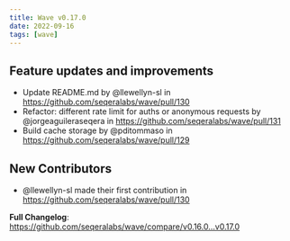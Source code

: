 ```yaml
---
title: Wave v0.17.0
date: 2022-09-16
tags: [wave]
---
```


## Feature updates and improvements

- Update README.md by @llewellyn-sl in https://github.com/seqeralabs/wave/pull/130
- Refactor: different rate limit for auths or anonymous requests by @jorgeaguileraseqera in https://github.com/seqeralabs/wave/pull/131
- Build cache storage by @pditommaso in https://github.com/seqeralabs/wave/pull/129

## New Contributors

- @llewellyn-sl made their first contribution in https://github.com/seqeralabs/wave/pull/130

**Full Changelog**: https://github.com/seqeralabs/wave/compare/v0.16.0...v0.17.0
